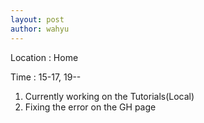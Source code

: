 ```yaml
---
layout: post
author: wahyu
---
```


Location  :   Home

Time  :   15-17, 19--

1. Currently working on the Tutorials(Local)
2. Fixing the error on the GH page
